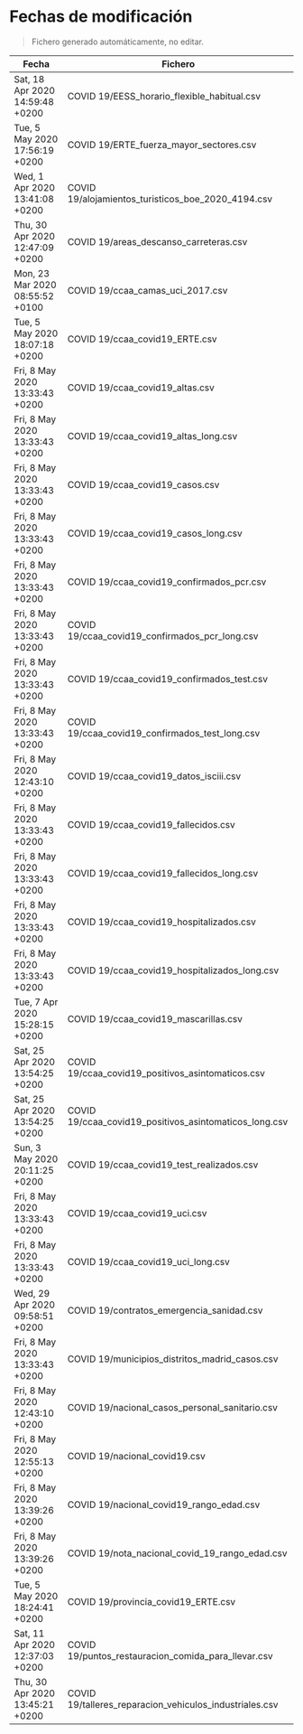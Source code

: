 # Fechas de modificación

> Fichero generado automáticamente, no editar.

| Fecha                           | Fichero                  |
|---------------------------------|--------------------------|
| Sat, 18 Apr 2020 14:59:48 +0200  | COVID 19/EESS_horario_flexible_habitual.csv |
| Tue, 5 May 2020 17:56:19 +0200  | COVID 19/ERTE_fuerza_mayor_sectores.csv |
| Wed, 1 Apr 2020 13:41:08 +0200  | COVID 19/alojamientos_turisticos_boe_2020_4194.csv |
| Thu, 30 Apr 2020 12:47:09 +0200  | COVID 19/areas_descanso_carreteras.csv |
| Mon, 23 Mar 2020 08:55:52 +0100  | COVID 19/ccaa_camas_uci_2017.csv |
| Tue, 5 May 2020 18:07:18 +0200  | COVID 19/ccaa_covid19_ERTE.csv |
| Fri, 8 May 2020 13:33:43 +0200  | COVID 19/ccaa_covid19_altas.csv |
| Fri, 8 May 2020 13:33:43 +0200  | COVID 19/ccaa_covid19_altas_long.csv |
| Fri, 8 May 2020 13:33:43 +0200  | COVID 19/ccaa_covid19_casos.csv |
| Fri, 8 May 2020 13:33:43 +0200  | COVID 19/ccaa_covid19_casos_long.csv |
| Fri, 8 May 2020 13:33:43 +0200  | COVID 19/ccaa_covid19_confirmados_pcr.csv |
| Fri, 8 May 2020 13:33:43 +0200  | COVID 19/ccaa_covid19_confirmados_pcr_long.csv |
| Fri, 8 May 2020 13:33:43 +0200  | COVID 19/ccaa_covid19_confirmados_test.csv |
| Fri, 8 May 2020 13:33:43 +0200  | COVID 19/ccaa_covid19_confirmados_test_long.csv |
| Fri, 8 May 2020 12:43:10 +0200  | COVID 19/ccaa_covid19_datos_isciii.csv |
| Fri, 8 May 2020 13:33:43 +0200  | COVID 19/ccaa_covid19_fallecidos.csv |
| Fri, 8 May 2020 13:33:43 +0200  | COVID 19/ccaa_covid19_fallecidos_long.csv |
| Fri, 8 May 2020 13:33:43 +0200  | COVID 19/ccaa_covid19_hospitalizados.csv |
| Fri, 8 May 2020 13:33:43 +0200  | COVID 19/ccaa_covid19_hospitalizados_long.csv |
| Tue, 7 Apr 2020 15:28:15 +0200  | COVID 19/ccaa_covid19_mascarillas.csv |
| Sat, 25 Apr 2020 13:54:25 +0200  | COVID 19/ccaa_covid19_positivos_asintomaticos.csv |
| Sat, 25 Apr 2020 13:54:25 +0200  | COVID 19/ccaa_covid19_positivos_asintomaticos_long.csv |
| Sun, 3 May 2020 20:11:25 +0200  | COVID 19/ccaa_covid19_test_realizados.csv |
| Fri, 8 May 2020 13:33:43 +0200  | COVID 19/ccaa_covid19_uci.csv |
| Fri, 8 May 2020 13:33:43 +0200  | COVID 19/ccaa_covid19_uci_long.csv |
| Wed, 29 Apr 2020 09:58:51 +0200  | COVID 19/contratos_emergencia_sanidad.csv |
| Fri, 8 May 2020 13:33:43 +0200  | COVID 19/municipios_distritos_madrid_casos.csv |
| Fri, 8 May 2020 12:43:10 +0200  | COVID 19/nacional_casos_personal_sanitario.csv |
| Fri, 8 May 2020 12:55:13 +0200  | COVID 19/nacional_covid19.csv |
| Fri, 8 May 2020 13:39:26 +0200  | COVID 19/nacional_covid19_rango_edad.csv |
| Fri, 8 May 2020 13:39:26 +0200  | COVID 19/nota_nacional_covid_19_rango_edad.csv |
| Tue, 5 May 2020 18:24:41 +0200  | COVID 19/provincia_covid19_ERTE.csv |
| Sat, 11 Apr 2020 12:37:03 +0200  | COVID 19/puntos_restauracion_comida_para_llevar.csv |
| Thu, 30 Apr 2020 13:45:21 +0200  | COVID 19/talleres_reparacion_vehiculos_industriales.csv |
